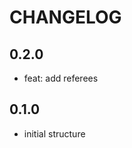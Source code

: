 <!--
 apito-aspnet is free software: you can redistribute it and/or modify
 it under the terms of the GNU General Public License as published by
 the Free Software Foundation, either version 3 of the License, or
 (at your option) any later version.

 apito-aspnet is distributed in the hope that it will be useful,
 but WITHOUT ANY WARRANTY; without even the implied warranty of
 MERCHANTABILITY or FITNESS FOR A PARTICULAR PURPOSE.  See the
 GNU General Public License for more details.

 You should have received a copy of the GNU General Public License
 along with apito-aspnet. If not, see <https://www.gnu.org/licenses/>.
-->

# CHANGELOG

## 0.2.0

- feat: add referees 

## 0.1.0

- initial structure
